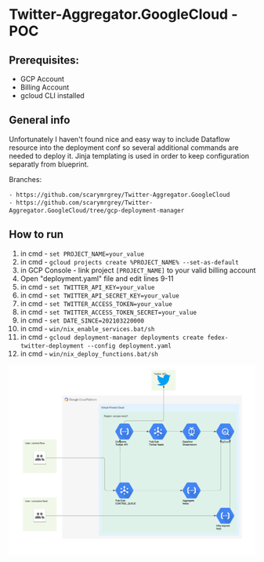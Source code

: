 # Twitter-Aggregator.GoogleCloud - POC


## Prerequisites:
- GCP Account
- Billing Account
- gcloud CLI installed

## General info
Unfortunately I haven't found nice and easy way to include Dataflow resource into the deployment conf so several additional commands are needed to deploy it.
Jinja templating is used in order to keep configuration separatly from blueprint.

Branches:

    - https://github.com/scarymrgrey/Twitter-Aggregator.GoogleCloud
    - https://github.com/scarymrgrey/Twitter-Aggregator.GoogleCloud/tree/gcp-deployment-manager

## How to run
1) in cmd - ```set PROJECT_NAME=your_value```
2) in cmd - ```gcloud projects create %PROJECT_NAME% --set-as-default```
3) in GCP Console - link project ```[PROJECT_NAME]``` to your valid billing account
4) Open "deployment.yaml" file and edit lines 9-11
5) in cmd - ```set TWITTER_API_KEY=your_value```
6) in cmd - ```set TWITTER_API_SECRET_KEY=your_value```
7) in cmd - ```set TWITTER_ACCESS_TOKEN=your_value```
8) in cmd - ```set TWITTER_ACCESS_TOKEN_SECRET=your_value```
9) in cmd - ```set DATE_SINCE=202103220000```
10) in cmd - ```win/nix_enable_services.bat/sh```
11) in cmd - ```gcloud deployment-manager deployments create fedex-twitter-deployment --config deployment.yaml```
12) in cmd - ```win/nix_deploy_functions.bat/sh```


![Screenshot](Twitter-consumer.png)
